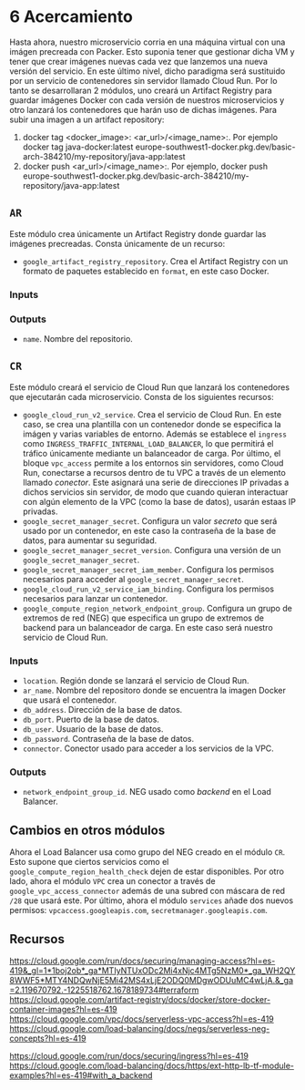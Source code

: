 # 6 Acercamiento
Hasta ahora, nuestro microservicio corria en una máquina virtual con una imágen precreada con Packer. Esto suponia tener que gestionar dicha VM y tener que crear imágenes nuevas cada vez que lanzemos una nueva versión del servicio. En este último nivel, dicho paradigma será sustituido por un servicio de contenedores sin servidor llamado Cloud Run. Por lo tanto se desarrollaran 2 módulos, uno creará un Artifact Registry para guardar imágenes Docker con cada versión de nuestros microservicios y otro lanzará los contenedores que harán uso de dichas imágenes.
Para subir una imagen a un artifact repository:
1. docker tag <docker_image>:<tag> <ar_url>/<image_name>:<tag>. Por ejemplo docker tag java-docker:latest europe-southwest1-docker.pkg.dev/basic-arch-384210/my-repository/java-app:latest
2. docker push <ar_url>/<image_name>:<tag>. Por ejemplo, docker push europe-southwest1-docker.pkg.dev/basic-arch-384210/my-repository/java-app:latest

## `AR`
Este módulo crea únicamente un Artifact Registry donde guardar las imágenes precreadas. Consta únicamente de un recurso:
* `google_artifact_registry_repository`. Crea el Artifact Registry con un formato de paquetes establecido en `format`, en este caso Docker.

### Inputs


### Outputs
* `name`. Nombre del repositorio.

## `CR`
Este módulo creará el servicio de Cloud Run que lanzará los contenedores que ejecutarán cada microservicio. Consta de los siguientes recursos:
* `google_cloud_run_v2_service`. Crea el servicio de Cloud Run. En este caso, se crea una plantilla con un contenedor donde se especifica la imágen y varias variables de entorno. Además se establece el `ingress` como `INGRESS_TRAFFIC_INTERNAL_LOAD_BALANCER`, lo que permitirá el tráfico únicamente mediante un balanceador de carga. Por último, el bloque `vpc_access` permite a los entornos sin servidores, como Cloud Run, conectarse a recursos dentro de tu VPC a través de un elemento llamado _conector_. Este asignará una serie de direcciones IP privadas a dichos servicios sin servidor, de modo que cuando quieran interactuar con algún elemento de la VPC (como la base de datos), usarán estaas IP privadas.
* `google_secret_manager_secret`. Configura un valor _secreto_ que será usado por un contenedor, en este caso la contraseña de la base de datos, para aumentar su seguridad.
* `google_secret_manager_secret_version`. Configura una versión de un `google_secret_manager_secret`.
* `google_secret_manager_secret_iam_member`. Configura los permisos necesarios para acceder al `google_secret_manager_secret`.
* `google_cloud_run_v2_service_iam_binding`. Configura los permisos necesarios para lanzar un contenedor.
* `google_compute_region_network_endpoint_group`. Configura un grupo de extremos de red (NEG) que especifica un grupo de extremos de backend para un balanceador de carga. En este caso será nuestro servicio de Cloud Run.
### Inputs
* `location`. Región donde se lanzará el servicio de Cloud Run.
* `ar_name`. Nombre del repositoro donde se encuentra la imagen Docker que usará el contenedor.
* `db_address`. Dirección de la base de datos.
* `db_port`. Puerto de la base de datos.
* `db_user`. Usuario de la base de datos.
* `db_password`. Contraseña de la base de datos.
* `connector`. Conector usado para acceder a los servicios de la VPC.
### Outputs
* `network_endpoint_group_id`. NEG usado como _backend_ en el Load Balancer.

## Cambios en otros módulos
Ahora el Load Balancer usa como grupo del NEG creado en el módulo `CR`. Esto supone que ciertos servicios como el `google_compute_region_health_check` dejen de estar disponibles.
Por otro lado, ahora el módulo `VPC` crea un conector a través de `google_vpc_access_connector` además de una subred con máscara de red `/28` que usará este.
Por último, ahora el módulo `services` añade dos nuevos permisos: `vpcaccess.googleapis.com`, `secretmanager.googleapis.com`.

## Recursos
https://cloud.google.com/run/docs/securing/managing-access?hl=es-419&_gl=1*1boj2ob*_ga*MTIyNTUxODc2Mi4xNjc4MTg5NzM0*_ga_WH2QY8WWF5*MTY4NDQwNjE5Mi42MS4xLjE2ODQ0MDgwODUuMC4wLjA.&_ga=2.119670792.-1225518762.1678189734#terraform
https://cloud.google.com/artifact-registry/docs/docker/store-docker-container-images?hl=es-419
https://cloud.google.com/vpc/docs/serverless-vpc-access?hl=es-419
https://cloud.google.com/load-balancing/docs/negs/serverless-neg-concepts?hl=es-419

https://cloud.google.com/run/docs/securing/ingress?hl=es-419
https://cloud.google.com/load-balancing/docs/https/ext-http-lb-tf-module-examples?hl=es-419#with_a_backend